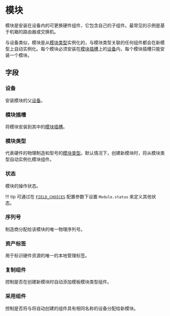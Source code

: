 # 模块

模块是安装在设备内的可更换硬件组件，它包含自己的子组件。最常见的示例是基于机箱的路由器或交换机。

与设备类似，模块是从[模块类型](./moduletype.md)实例化的，与模块类型关联的任何组件都会在新模型上自动实例化。每个模块必须安装在[模块插槽](./modulebay.md)上的[设备](./device.md)内，每个模块插槽只能安装一个模块。

## 字段

### 设备

安装模块的父[设备](./device.md)。

### 模块插槽

将模块安装到其中的[模块插槽](./modulebay.md)。

### 模块类型

代表硬件的物理制造和型号的[模块类型](./moduletype.md)。默认情况下，创建新模块时，将从模块类型自动实例化模块组件。

### 状态

模块的操作状态。

!!! tip
    可通过在 [`FIELD_CHOICES`](../../configuration/data-validation.md#field_choices) 配置参数下设置 `Module.status` 来定义其他状态。

### 序列号

制造商分配给该模块的唯一物理序列号。

### 资产标签

用于标识硬件资源的唯一的本地管理标签。

### 复制组件

控制是否在创建新模块时自动添加模板模块类型组件。

### 采用组件

控制是否将与将自动创建的组件具有相同名称的设备分配给新模块。
